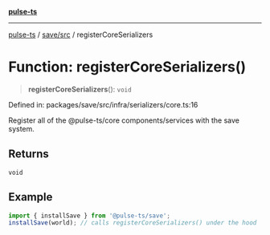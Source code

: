[**pulse-ts**](../../../README.md)

***

[pulse-ts](../../../README.md) / [save/src](../README.md) / registerCoreSerializers

# Function: registerCoreSerializers()

> **registerCoreSerializers**(): `void`

Defined in: packages/save/src/infra/serializers/core.ts:16

Register all of the @pulse-ts/core components/services with the save system.

## Returns

`void`

## Example

```ts
import { installSave } from '@pulse-ts/save';
installSave(world); // calls registerCoreSerializers() under the hood
```
